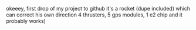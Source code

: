 okeeey, first drop of my project to github
it's a rocket (dupe included) which can correct his own direction
4 thrusters, 5 gps modules, 1 e2 chip
and it probably works)
